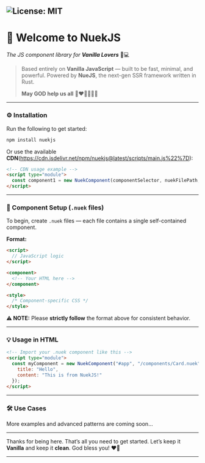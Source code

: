 ![License: MIT](https://img.shields.io/badge/License-MIT-blue.svg)
---

# 💫 Welcome to **NuekJS**

*The JS component library for **Vanilla Lovers*** 🍦💻

> Based entirely on **Vanilla JavaScript** — built to be fast, minimal, and powerful.
> Powered by **NueJS**, the next-gen SSR framework written in Rust.
>
> **May GOD help us all** 🥹❤️💋🙏🙏🙏

---

### ⚙️ Installation

Run the following to get started:

```bash
npm install nuekjs
```

Or use the available **CDN**(https://cdn.jsdelivr.net/npm/nuekjs@latest/scripts/main.js%22%7D):

```html
<!-- CDN usage example -->
<script type="module">
  const component1 = new NuekComponent(componentSelector, nuekFilePath, optionalProps);
</script>
```

---

### 📁 Component Setup (`.nuek` files)

To begin, create `.nuek` files — each file contains a single self-contained component.

**Format:**

```html
<script>
  // JavaScript logic
</script>

<component>
  <!-- Your HTML here -->
</component>

<style>
  /* Component-specific CSS */
</style>
```

**⚠️ NOTE:** Please **strictly follow** the format above for consistent behavior.

---

### 💡 Usage in HTML

```html
<!-- Import your .nuek component like this -->
<script type="module">
  const myComponent = new NuekComponent("#app", "/components/Card.nuek", {
    title: "Hello",
    content: "This is from NuekJS!"
  });
</script>
```

---

### 🛠️ Use Cases

More examples and advanced patterns are coming soon...

---

Thanks for being here. That’s all you need to get started.
Let’s keep it **Vanilla** and keep it **clean**.
God bless you! ❤️🥹

---